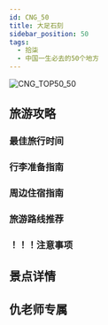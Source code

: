 ```yaml
---
id: CNG_50
title: 大足石刻
sidebar_position: 50
tags:
  - 拾柒
  - 中国一生必去的50个地方
---
```

![CNG_TOP50_50](/img/love/CNG_TOP50/50.png)

## 旅游攻略

### 最佳旅行时间

### 行李准备指南

### 周边住宿指南

### 旅游路线推荐

### ！！！注意事项

## 景点详情

## 仇老师专属
